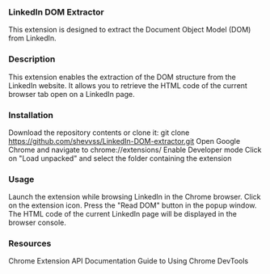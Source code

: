 ### LinkedIn DOM Extractor
This extension is designed to extract the Document Object Model (DOM) from LinkedIn.

### Description
This extension enables the extraction of the DOM structure from the LinkedIn website. It allows you to retrieve the HTML code of the current browser tab open on a LinkedIn page.

### Installation
Download the repository contents or clone it: git clone <https://github.com/shevvss/LinkedIn-DOM-extractor.git>
Open Google Chrome and navigate to chrome://extensions/
Enable Developer mode
Click on "Load unpacked" and select the folder containing the extension

### Usage
Launch the extension while browsing LinkedIn in the Chrome browser.
Click on the extension icon.
Press the "Read DOM" button in the popup window.
The HTML code of the current LinkedIn page will be displayed in the browser console.

### Resources
Chrome Extension API Documentation
Guide to Using Chrome DevTools
